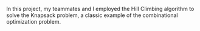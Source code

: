 In this project, my teammates and I employed the Hill Climbing algorithm to solve the Knapsack problem, a classic example of the combinational optimization problem.
